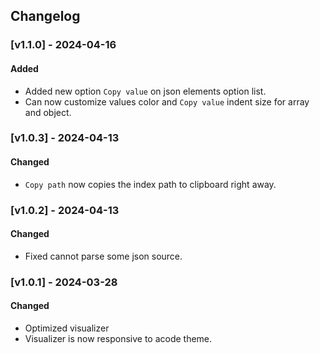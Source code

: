 ## Changelog

### [v1.1.0] - 2024-04-16

#### Added
- Added new option `Copy value` on json elements option list.
- Can now customize values color and `Copy value` indent size for array and object.

### [v1.0.3] - 2024-04-13

#### Changed
- `Copy path` now copies the index path to clipboard right away.

### [v1.0.2] - 2024-04-13

#### Changed
- Fixed cannot parse some json source.

### [v1.0.1] - 2024-03-28

#### Changed
- Optimized visualizer
- Visualizer is now responsive to acode theme.
